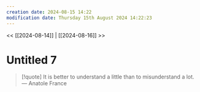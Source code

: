 ```yaml
---
creation date: 2024-08-15 14:22
modification date: Thursday 15th August 2024 14:22:23
---
```


<< [[2024-08-14]] | [[2024-08-16]] >>

# Untitled 7

> [!quote] It is better to understand a little than to misunderstand a lot.
> — Anatole France
